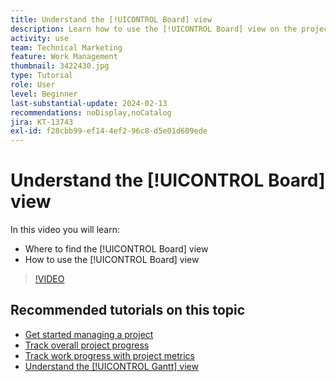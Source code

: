 ```yaml
---
title: Understand the [!UICONTROL Board] view
description: Learn how to use the [!UICONTROL Board] view on the project landing page.
activity: use
team: Technical Marketing
feature: Work Management
thumbnail: 3422430.jpg
type: Tutorial
role: User
level: Beginner
last-substantial-update: 2024-02-13
recommendations: noDisplay,noCatalog
jira: KT-13743
exl-id: f28cbb99-ef14-4ef2-96c8-d5e01d609ede
---
```

# Understand the [!UICONTROL Board] view

In this video you will learn:

* Where to find the [!UICONTROL Board] view
* How to use the [!UICONTROL Board] view


>[!VIDEO](https://video.tv.adobe.com/v/3422430/?quality=12&learn=on)

## Recommended tutorials on this topic

* [Get started managing a project](manage-work/projects/getting-started-manage-a-project.md)
* [Track overall project progress](manage-work/projects/track-overall-project-progress.md)
* [Track work progress with project metrics](manage-work/projects/track-work-progress-with-project-metrics.md)
* [Understand the [!UICONTROL Gantt] view](manage-work/projects/understand-the-gantt-view.md)
